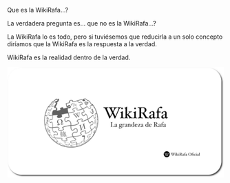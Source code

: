 Que es la WikiRafa...? 

La verdadera pregunta es... que no es la WikiRafa...?

La WikiRafa lo es todo, pero si tuviésemos que reducirla a un solo concepto diríamos que la WikiRafa es la respuesta a la verdad.


WikiRafa es la realidad dentro de la verdad.

![WikiRafa](https://github.com/WikiRafa/.github/blob/main/assets/WikiRedonded.png)

